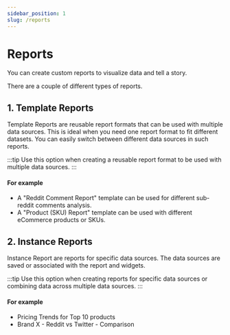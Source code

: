 ```yaml
---
sidebar_position: 1
slug: /reports
---
```


# Reports

You can create custom reports to visualize data and tell a story.

There are a couple of different types of reports.

## 1. Template Reports

Template Reports are reusable report formats that can be used with multiple data sources. This is ideal when you need one report format to fit different datasets. You can easily switch between different data sources in such reports.

:::tip
Use this option when creating a reusable report format to be used with multiple data sources.
:::

#### For example
- A "Reddit Comment Report" template can be used for different sub-reddit comments analysis.
- A "Product (SKU) Report" template can be used with different eCommerce products or SKUs.

## 2. Instance Reports 

Instance Report are reports for specific data sources. The data sources are saved or associated with the report and widgets.

:::tip
Use this option when creating reports for specific data sources or combining data across multiple data sources.
:::

#### For example 
- Pricing Trends for Top 10 products
- Brand X - Reddit vs Twitter - Comparison


